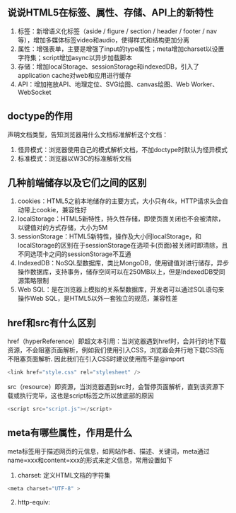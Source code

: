## 说说HTML5在标签、属性、存储、API上的新特性
1. 标签：新增语义化标签（aside / figure / section / header / footer / nav等），增加多媒体标签video和audio，使得样式和结构更加分离
2. 属性：增强表单，主要是增强了input的type属性；meta增加charset以设置字符集；script增加async以异步加载脚本
3. 存储：增加localStorage、sessionStorage和indexedDB，引入了application cache对web和应用进行缓存
4. API：增加拖放API、地理定位、SVG绘图、canvas绘图、Web Worker、WebSocket

## doctype的作用
声明文档类型，告知浏览器用什么文档标准解析这个文档：

1. 怪异模式：浏览器使用自己的模式解析文档，不加doctype时默认为怪异模式
2. 标准模式：浏览器以W3C的标准解析文档

## 几种前端储存以及它们之间的区别
1. cookies：HTML5之前本地储存的主要方式，大小只有4k，HTTP请求头会自动带上cookie，兼容性好
2. localStorage：HTML5新特性，持久性存储，即使页面关闭也不会被清除，以键值对的方式存储，大小为5M
3. sessionStorage：HTML5新特性，操作及大小同localStorage，和localStorage的区别在于sessionStorage在选项卡(页面)被关闭时即清除，且不同选项卡之间的sessionStorage不互通
4. IndexedDB：NoSQL型数据库，类比MongoDB，使用键值对进行储存，异步操作数据库，支持事务，储存空间可以在250MB以上，但是IndexedDB受同源策略限制
5. Web SQL：是在浏览器上模拟的关系型数据库，开发者可以通过SQL语句来操作Web SQL，是HTML5以外一套独立的规范，兼容性差

## href和src有什么区别
href（hyperReference）即超文本引用：当浏览器遇到href时，会并行的地下载资源，不会阻塞页面解析，例如我们使用<link>引入CSS，浏览器会并行地下载CSS而不阻塞页面解析. 因此我们在引入CSS时建议使用<link>而不是@import
```javascript
<link href="style.css" rel="stylesheet" />
```

src（resource）即资源，当浏览器遇到src时，会暂停页面解析，直到该资源下载或执行完毕，这也是script标签之所以放底部的原因
```javascript
<script src="script.js"></script>
```

## meta有哪些属性，作用是什么
meta标签用于描述网页的元信息，如网站作者、描述、关键词，meta通过name=xxx和content=xxx的形式来定义信息，常用设置如下
1. charset: 定义HTML文档的字符集
  ```javascript
  <meta charset="UTF-8" >
  ```
2. http-equiv: